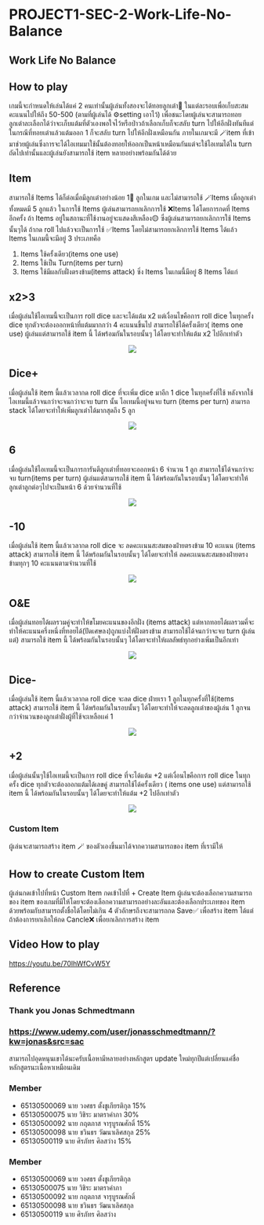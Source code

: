 # PROJECT1-SEC-2-Work-Life-No-Balance
 
## Work Life No Balance
## How to play
เกมนี้จะกำหนดให้เล่นได้แค่ 2 คนเท่านั้นผู้เล่นทั้งสองจะได้ทอยลูกเต๋า🎲 ในแต่ละรอบเพื่อเก็บสะสมคะแนนไปให้ถึง 50-500 (ตามที่ผู้เล่นได้ ⚙️setting เอาไว้) เพื่อชนะโดยผู้เล่นจะสามารถทอยลูกเต๋าละเลือกได้ว่าจะเก็บแต้มที่ตัวเองพอใจไว้หรือป่าวถ้าเลือกเก็บก็จะสลับ turn ไปให้อีกฝั่งทันทีแต่ในกรณีที่ทอยเต๋าแล้วแต้มออก 1 ก็จะสลับ turn ไปให้อีกฝั่งเหมือนกัน ภายในเกมจะมี 🪄item ที่เข้ามาช่วยผู้เล่นซึ่งการจะได้ไอเทมมาใช้นั้นต้องทอยให้ออกเป็นหน้าเหมือนกันแต่จะใช้ไอเทมได้ใน turn ถัดไปเท่านั้นและผู้เล่นยังสามารถใช้ item หลายอย่าง<emoji>พร้อมกันได้ด้วย

## Item 
สามารถใช้ Items ได้ก็ต่อเมื่อมีลูกเต๋าอย่างน้อย 1🎲 ลูกในเกม และไม่สามารถใช้ 🪄Items เมื่อลูกเต๋าทั้งหมดมี 5 ลูกแล้ว ในการใช้ Items ผู้เล่นสามารถยกเลิกการใช้ ❌Items ได้โดยการกดที่ Items อีกครั้ง ถ้า Items อยู่ในสถานะที่ใช้งานอยู่จะแสดงสีเหลือง🟡 ซึ่งผู้เล่นสามารถยกเลิกการใช้ Items นั้นๆได้ ถ้ากด roll ไปแล้วจะเป็นการใช้ ✅Items โดยไม่สามารถยกเลิกการใช้ Items ได้แล้ว
Items ในเกมนี้จะมีอยู่ 3 ประเภทคือ  
1.	Items ใช้ครั้งเดียว(items one use)
2.	Items ใช้เป็น Turn(items per turn)
3.	Items ใช้มีผลกับฝั่งตรงข้าม(items attack)
ซิ่ง Items ในเกมนี้มีอยู่ 8 Items ได้แก่

## x2>3
เมื่อผู้เล่นใช้ไอเทมนี้จะเป็นการ roll dice และจะได้แต้ม x2 แต่เงื่อนไขคือการ roll dice ในทุกครั้ง dice ทุกตัวจะต้องออกหน้าที่แต้มมากกว่า 4 คะแนนขึ้นไป สามารถใช้ได้ครั้งเดียว( items one use) ผู้เล่นแต่สามารถใช้ item นี้ ได้พร้อมกันในรอบนั้นๆ ได้โดยจะทำให้แต้ม x2 ไปอีกเท่าตัว

<p align="center"><img src="https://github.com/realFK98/PROJECT1-SEC-2-Work-Life-No-Balance/blob/main/progressLog/gif/x2.gif"></p>

## Dice+
เมื่อผู้เล่นใช้ item นี้แล้วเวลากด roll dice ที่จะเพิ่ม dice มาอีก 1 dice ในทุกครั้งที่ใช้ หลังจากใช้ไอเทมนี้แล้วจนกว่าจะจนกว่าจะจบ turn นั้น ไอเทมนี้อยู่จนจบ turn (items per turn) สามารถ stack ได้โดยจะทำให้เพิ่มลูกเต๋าได้มากสุดถึง 5 ลูก

<p align="center"><img src="https://github.com/realFK98/PROJECT1-SEC-2-Work-Life-No-Balance/blob/main/progressLog/gif/%2B6.gif"></p>

## 6
เมื่อผู้เล่นใช้ไอเทมนี้จะเป็นการการันตีลูกเต๋าที่ทอยจะออกหน้า 6 จำนวน 1 ลูก สามารถใช้ได้จนกว่าจะจบ turn(items per turn) ผู้เล่นแต่สามารถใช้ item นี้ ได้พร้อมกันในรอบนั้นๆ ได้โดยจะทำให้ลูกเต๋าลูกต่อๆไปจะเป็นหน้า 6 ด้วยจำนวนที่ใช้

<p align="center"><img src="https://github.com/realFK98/PROJECT1-SEC-2-Work-Life-No-Balance/blob/main/progressLog/gif/%2B6.gif"></p>

## -10
เมื่อผู้เล่นใช้ item นี้แล้วเวลากด roll dice จะ ลดคะเเนนสะสมของฝ่ายตรงข้าม 10 คะเเนน (items attack)  สามารถใช้ item นี้ ได้พร้อมกันในรอบนั้นๆ ได้โดยจะทำให้ ลดคะเเนนสะสมของฝ่ายตรงข้ามทุกๆ 10 คะแนนตามจำนวนที่ใช้

<p align="center"><img src="https://github.com/realFK98/PROJECT1-SEC-2-Work-Life-No-Balance/blob/main/progressLog/gif/-10.gif"></p>

## O&E
เมื่อผู้เล่นทอยได้ผลรวมคู่จะทำให้ขโมยคะแนนของอีกฝั่ง (items attack) แต่หากทอยได้ผลรวมคี่จะทำให้คะแนนครึ่งหนึ่งที่ทอยได้(ปัดเศษลง)ถูกแบ่งให้ฝั่งตรงข้าม สามารถใช้ได้จนกว่าจะจบ turn ผู้เล่นแต่) สามารถใช้ item นี้ ได้พร้อมกันในรอบนั้นๆ ได้โดยจะทำให้ผลลัพธ์ทุกอย่างเพิ่มเป็นอีกเท่า

<p align="center"><img src="https://github.com/realFK98/PROJECT1-SEC-2-Work-Life-No-Balance/blob/main/progressLog/gif/oe.gif"></p>

## Dice-
เมื่อผู้เล่นใช้ item นี้แล้วเวลากด roll dice จะลด dice ฝ่ายเรา 1 ลูกในทุกครั้งที่ใช้(items attack)  สามารถใช้ item นี้ ได้พร้อมกันในรอบนั้นๆ ได้โดยจะทำให้จะลดลูกเต๋าของผู้เล่น 1 ลูกจนกว่าจํานวนของลูกเต๋าฝั่งผู้ที่ใช้จะเหลือเเค่ 1 

<p align="center"><img src="https://github.com/realFK98/PROJECT1-SEC-2-Work-Life-No-Balance/blob/main/progressLog/gif/-dice.gif"></p>

## +2
เมื่อผู้เล่นนั้นๆใช้ไอเทมนี้จะเป็นการ roll dice ที่จะได้แต้ม +2 แต่เงื่อนไขคือการ roll dice ในทุกครั้ง dice ทุกตัวจะต้องออกแต้มได้เลขคู่ สามารถใช้ได้ครั้งเดียว ( items one use)  แต่สามารถใช้ item นี้ ได้พร้อมกันในรอบนั้นๆ ได้โดยจะทำให้แต้ม +2 ไปอีกเท่าตัว

<p align="center"><img src="https://github.com/realFK98/PROJECT1-SEC-2-Work-Life-No-Balance/blob/main/progressLog/gif/%2B2.gif"></p>

### Custom Item
ผู้เล่นจะสามารถสร้าง item 🪄 ของตัวเองขึ้นมาได้จากความสามารถของ item ที่เรามีให้

## How to create Custom Item
ผู้เล่นกดเข้าไปที่หน้า Custom Item กดเข้าไปที่ + Create Item ผู้เล่นจะต้องเลือกความสามารถของ item ของเกมที่มีให้โดยจะต้องเลือกความสามารถอย่างละอันและต้องเลือกประเภทของ item ด้วยพร้อมกับสามารถตั้งชื่อได้โดยไม่เกิน 4 ตัวอักษรถึงจะสามารถกด Save✅ เพื่อสร้าง item ได้แต่ถ้าต้องการยกเลิกให้กด Cancle❌ เพื่อยกเลิกการสร้าง item


## Video How to play
https://youtu.be/70lhWfCvW5Y

## Reference
### Thank you  Jonas Schmedtmann 
### https://www.udemy.com/user/jonasschmedtmann/?kw=jonas&src=sac
สามารถไปอุดหนุนเขาได้นะครับเนื้อหามีหลายอย่างหลักสูตร update ใหม่ทุกปีแต่เปลี่ยนแค่ชื่อหลักสูตรนะเนื้อหาเหมือนเดิม



### Member
- 65130500069 นาย วงศธร ตั้งชูเกียรติกุล 15%
- 65130500075 นาย วิชิระ มาตราคำภา 30%
- 65130500092 นาย กฤตภาส จารุบูรณศักดิ์ 15%
- 65130500098 นาย ชวินธร วัฒนาเลิศสกุล 25%
- 65130500119 นาย ศิรภัทร ศิลสว่าง 15%



### Member

- 65130500069 นาย วงศธร ตั้งชูเกียรติกุล
- 65130500075 นาย วิชิระ มาตราคำภา
- 65130500092 นาย กฤตภาส จารุบูรณศักดิ์
- 65130500098 นาย ชวินธร วัฒนาเลิศสกุล
- 65130500119 นาย ศิรภัทร ศิลสว่าง
